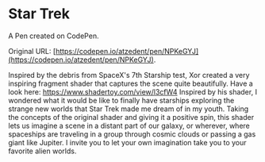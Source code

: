 # Star Trek

A Pen created on CodePen.

Original URL: [https://codepen.io/atzedent/pen/NPKeGYJ](https://codepen.io/atzedent/pen/NPKeGYJ).

Inspired by the debris from SpaceX's 7th Starship test, Xor created a very inspiring fragment shader that captures the scene quite beautifully. Have a look here: 
https://www.shadertoy.com/view/l3cfW4
Inspired by his shader, I wondered what it would be like to finally have starships exploring the strange new worlds that Star Trek made me dream of in my youth. Taking the concepts of the original shader and giving it a positive spin, this shader lets us imagine a scene in a distant part of our galaxy, or wherever, where spaceships are traveling in a group through cosmic clouds or passing a gas giant like Jupiter. I invite you to let your own imagination take you to your favorite alien worlds.
